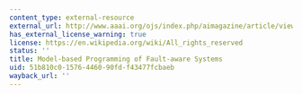 ```yaml
---
content_type: external-resource
external_url: http://www.aaai.org/ojs/index.php/aimagazine/article/view/1731
has_external_license_warning: true
license: https://en.wikipedia.org/wiki/All_rights_reserved
status: ''
title: Model-based Programming of Fault-aware Systems
uid: 51b810c0-1576-4460-90fd-f43477fcbaeb
wayback_url: ''
---
```


